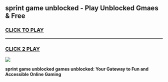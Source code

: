 
## sprint game unblocked - Play Unblocked Gmaes & Free
<h3>
<a href="https://news.freeplayer.one?title=sprint_game_unblocked&ref=23F">CLICK TO PLAY</a></h3>
<hr>

<h3>
<a href="https://news.freeplayer.one?title=sprint_game_unblocked&ref=23F">CLICK 2 PLAY</a>
  
</h3>

<a href="https://news.freeplayer.one?title=sprint_game_unblocked&ref=23F/"><img src="https://clearcache.store/games.png"></a>


**sprint game unblocked games unblocked: Your Gateway to Fun and Accessible Online Gaming**
